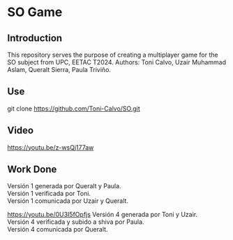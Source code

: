 # SO Game
## Introduction
This repository serves the purpose of creating a multiplayer game for the SO subject from UPC, EETAC T2024.
Authors: Toni Calvo, Uzair Muhammad Aslam, Queralt Sierra, Paula Triviño.
## Use
git clone https://github.com/Toni-Calvo/SO.git
## Video
https://youtu.be/z-wsQj177aw
## Work Done
Versión 1 generada por Queralt y Paula.<br>
Versión 1 verificada por Toni.<br>
Versión 1 comunicada por Uzair y Queralt.<br> 

https://youtu.be/0U3I5fOpfjs
Versión 4 generada por Toni y Uzair.<br>
Versión 4 verificada y subido a shiva por Paula.<br>
Versión 4 comunicada por Queralt.<br> 
